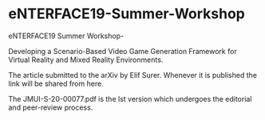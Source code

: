 # eNTERFACE19-Summer-Workshop
eNTERFACE19 Summer Workshop- 

Developing a Scenario-Based Video Game Generation Framework for Virtual Reality and Mixed Reality Environments. 

The article submitted to the arXiv by Elif Surer. Whenever it is published the link will be shared from here. 

The JMUI-S-20-00077.pdf is the lst version which undergoes the editorial and peer-review process. 
